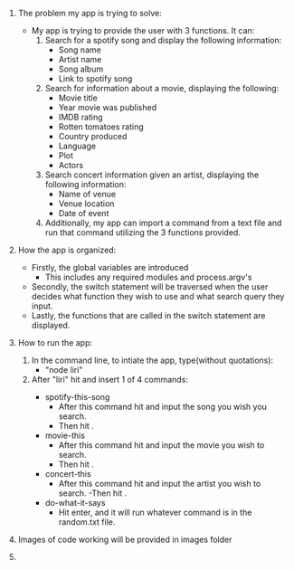1. The problem my app is trying to solve:
    - My app is trying to provide the user with 3 functions. It can:
        1. Search for a spotify song and display the following information:
            - Song name
            - Artist name
            - Song album
            - Link to spotify song
        2. Search for information about a movie, displaying the following:
            - Movie title
            - Year movie was published
            - IMDB rating
            - Rotten tomatoes rating
            - Country produced
            - Language
            - Plot
            - Actors
        3. Search concert information given an artist, displaying the following information:
            - Name of venue
            - Venue location
            - Date of event
        4. Additionally, my app can import a command from a text file and run that command utilizing the 3 functions provided. 

2. How the app is organized:
    - Firstly, the global variables are introduced
        - This includes any required modules and process.argv's
    - Secondly, the switch statement will be traversed when the user decides what function they wish to use and what search query they input.
    - Lastly, the functions that are called in the switch statement are displayed.

3. How to run the app:
    1. In the command line, to intiate the app, type(without quotations):
        - "node liri" 
    2. After "liri" hit <space> and insert 1 of 4 commands:
        - spotify-this-song
            - After this command hit <space> and input the song you wish you search.
            - Then hit <enter>.
        - movie-this
            - After this command hit <space> and input the movie you wish to search.
            - Then hit <enter>.
        - concert-this
            - After this command hit <space> and input the artist you wish to search.
            -Then hit <enter>.
        - do-what-it-says
            - Hit enter, and it will run whatever command is in the random.txt file.

4. Images of code working will be provided in images folder

5. 